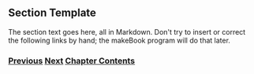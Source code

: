 ## Section Template

The section text goes here, all in Markdown. Don't try to insert or
correct the following links by hand; the makeBook program will do that
later.

<!-- Link lines generated automatically; do not delete -->

### [<ins>Previous</ins>](First%20Section.md) [<ins>Next</ins>](Markdown%20Usage.md) [<ins>Chapter Contents</ins>](99.%20Chapter%20Template.md)
